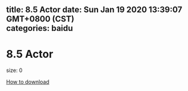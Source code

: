 
title: 8.5 Actor
date: Sun Jan 19 2020 13:39:07 GMT+0800 (CST)    
categories: baidu
---

# 8.5 Actor
size: 0
 
 

[How to download](https://bpcam.bemobtrk.com/go/2ceec3aa-1ca2-46d6-b9ff-aaa5c184517c?jno=4724)